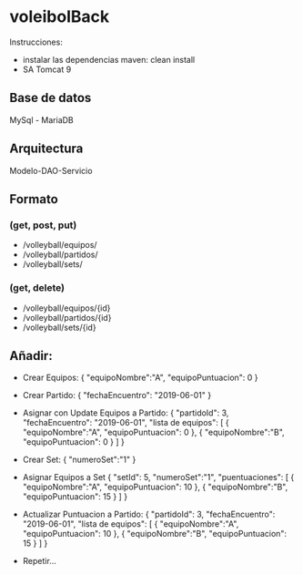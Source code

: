 # voleibolBack

Instrucciones:
- instalar las dependencias maven: clean install
- SA Tomcat 9

## Base de datos
MySql - MariaDB

## Arquitectura
Modelo-DAO-Servicio

## Formato 
### (get, post, put)
* /volleyball/equipos/
* /volleyball/partidos/
* /volleyball/sets/

### (get, delete)
* /volleyball/equipos/{id}
* /volleyball/partidos/{id}
* /volleyball/sets/{id}

## Añadir:
* Crear Equipos:
{
	"equipoNombre":"A",
	"equipoPuntuacion": 0
}

* Crear Partido:
{
    "fechaEncuentro": "2019-06-01"
}

* Asignar con Update Equipos a Partido:
{
    "partidoId": 3,
    "fechaEncuentro": "2019-06-01",
    "lista de equipos": [
		{
			"equipoNombre":"A",
			"equipoPuntuacion": 0
		},
		{
			"equipoNombre":"B",
			"equipoPuntuacion": 0
		}
	]
}

* Crear Set:
{
	"numeroSet":"1"
}

* Asignar Equipos a Set
{
	"setId": 5,
	"numeroSet":"1",
	"puentuaciones": [
		{
			"equipoNombre":"A",
			"equipoPuntuacion": 10
		},
		{
			"equipoNombre":"B",
			"equipoPuntuacion": 15
		}
	]
}

* Actualizar Puntuacion a Partido:
{
    "partidoId": 3,
    "fechaEncuentro": "2019-06-01",
    "lista de equipos": [
		{
			"equipoNombre":"A",
			"equipoPuntuacion": 10
		},
		{
			"equipoNombre":"B",
			"equipoPuntuacion": 15
		}
	]
}

* Repetir...

